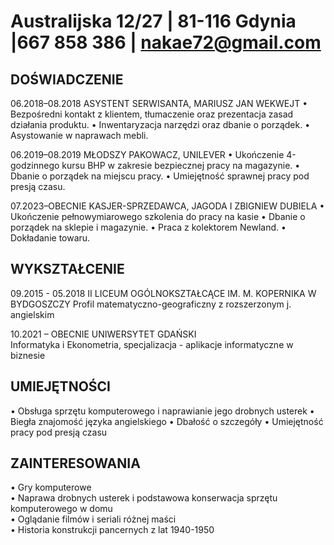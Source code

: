 # Australijska 12/27 | 81-116 Gdynia |667 858 386 | nakae72@gmail.com

## DOŚWIADCZENIE
06.2018–08.2018
ASYSTENT SERWISANTA, MARIUSZ JAN WEKWEJT
•	Bezpośredni kontakt z klientem, tłumaczenie oraz prezentacja zasad działania produktu.
•	Inwentaryzacja narzędzi oraz dbanie o porządek.
•	Asystowanie w naprawach mebli.

06.2019–08.2019
MŁODSZY PAKOWACZ, UNILEVER
•	Ukończenie 4-godzinnego kursu BHP w zakresie bezpiecznej pracy na magazynie.
•	Dbanie o porządek na miejscu pracy.
•	Umiejętność sprawnej pracy pod presją czasu.

07.2023–OBECNIE
KASJER-SPRZEDAWCA, JAGODA I ZBIGNIEW DUBIELA
•	Ukończenie pełnowymiarowego szkolenia do pracy na kasie
•	Dbanie o porządek na sklepie i magazynie.
•	Praca z kolektorem Newland.
•	Dokładanie towaru.

## WYKSZTAŁCENIE
09.2015 - 05.2018
II LICEUM OGÓLNOKSZTAŁCĄCE IM. M. KOPERNIKA W BYDGOSZCZY
Profil matematyczno-geograficzny z rozszerzonym j. angielskim

10.2021 – OBECNIE
UNIWERSYTET GDAŃSKI <br>
Informatyka i Ekonometria, specjalizacja - aplikacje informatyczne w biznesie <br>

## UMIEJĘTNOŚCI 
•	Obsługa sprzętu komputerowego i naprawianie jego drobnych usterek
•	Biegła znajomość języka angielskiego	•	Dbałość o szczegóły
•	Umiejętność pracy pod presją czasu

## ZAINTERESOWANIA
•	Gry komputerowe <br>
•	Naprawa drobnych usterek i podstawowa konserwacja sprzętu komputerowego w domu <br>
•	Oglądanie filmów i seriali różnej maści <br>
•	Historia konstrukcji pancernych z lat 1940-1950
